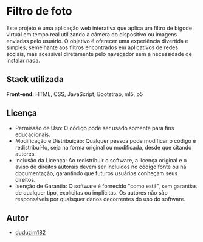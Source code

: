 
# Filtro de foto

Este projeto é uma aplicação web interativa que aplica um filtro de bigode virtual em tempo real utilizando a câmera do dispositivo ou imagens enviadas pelo usuário. O objetivo é oferecer uma experiência divertida e simples, semelhante aos filtros encontrados em aplicativos de redes sociais, mas acessível diretamente pelo navegador sem a necessidade de instalar nada.


## Stack utilizada

**Front-end:** HTML, CSS, JavaScript, Bootstrap, ml5, p5




## Licença

- Permissão de Uso: O código pode ser usado somente para fins educacionais.
- Modificação e Distribuição: Qualquer pessoa pode modificar o código e redistribuí-lo, seja na forma original ou modificada, desde que citando autores.
- Inclusão da Licença: Ao redistribuir o software, a licença original e o aviso de direitos autorais devem ser incluídos no código fonte ou na documentação, garantindo que futuros usuários conheçam seus direitos.
- Isenção de Garantia: O software é fornecido "como está", sem garantias de qualquer tipo, explícitas ou implícitas. Os autores não são responsáveis por quaisquer danos decorrentes do uso do software.


## Autor

- [duduzim182](https://www.github.com/duduzim182)

